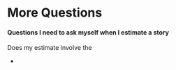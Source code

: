 # More Questions

#### Questions I need to ask myself when I estimate a story 

Does my estimate involve the 

- 
